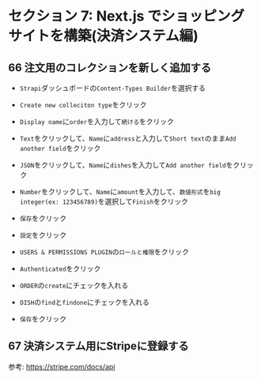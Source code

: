 # セクション 7: Next.js でショッピングサイトを構築(決済システム編)

## 66 注文用のコレクションを新しく追加する

+ `Strapi`ダッシュボードの`Content-Types Builder`を選択する<br>

+ `Create new colleciton type`をクリック<br>

+ `Display name`に`order`を入力して`続ける`をクリック<br>

+ `Text`をクリックして、`Name`に`address`と入力して`Short text`のまま`Add another field`をクリック<br>

+ `JSON`をクリックして、`Name`に`dishes`を入力して`Add another field`をクリック<br>

+ `Number`をクリックして、`Name`に`amount`を入力して、`数値形式`を`big integer(ex: 123456789)`を選択して`Finish`をクリック<br>

+ `保存`をクリック<br>

+ `設定`をクリック<br>

+ `USERS & PERMISSIONS PLUGIN`の`ロールと権限`をクリック<br>

+ `Authenticated`をクリック<br>

+ `ORDER`の`create`にチェックを入れる<br>

+ `DISH`の`find`と`findone`にチェックを入れる<br>

+ `保存`をクリック<br>

## 67 決済システム用にStripeに登録する

参考: https://stripe.com/docs/api <br>
